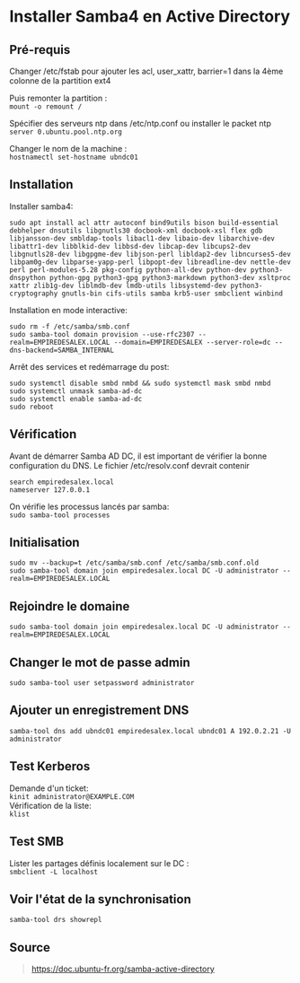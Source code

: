 # Installer Samba4 en Active Directory  

## Pré-requis ##

Changer /etc/fstab pour ajouter les acl, user_xattr, barrier=1 dans la 4ème colonne de la partition ext4  

Puis remonter la partition :  
```mount -o remount /```  

Spécifier des serveurs ntp dans /etc/ntp.conf ou installer le packet ntp  
```server 0.ubuntu.pool.ntp.org ```  

Changer le nom de la machine :  
```hostnamectl set-hostname ubndc01```  

## Installation ##  

Installer samba4:  
```
sudo apt install acl attr autoconf bind9utils bison build-essential debhelper dnsutils libgnutls30 docbook-xml docbook-xsl flex gdb libjansson-dev smbldap-tools libacl1-dev libaio-dev libarchive-dev libattr1-dev libblkid-dev libbsd-dev libcap-dev libcups2-dev libgnutls28-dev libgpgme-dev libjson-perl libldap2-dev libncurses5-dev libpam0g-dev libparse-yapp-perl libpopt-dev libreadline-dev nettle-dev perl perl-modules-5.28 pkg-config python-all-dev python-dev python3-dnspython python-gpg python3-gpg python3-markdown python3-dev xsltproc xattr zlib1g-dev liblmdb-dev lmdb-utils libsystemd-dev python3-cryptography gnutls-bin cifs-utils samba krb5-user smbclient winbind
```  
Installation en mode interactive:  

```
sudo rm -f /etc/samba/smb.conf  
sudo samba-tool domain provision --use-rfc2307 --realm=EMPIREDESALEX.LOCAL --domain=EMPIREDESALEX --server-role=dc --dns-backend=SAMBA_INTERNAL
```  

Arrêt des services et redémarrage du post:  

```
sudo systemctl disable smbd nmbd && sudo systemctl mask smbd nmbd  
sudo systemctl unmask samba-ad-dc  
sudo systemctl enable samba-ad-dc  
sudo reboot
```
## Vérification ##  
Avant de démarrer Samba AD DC, il est important de vérifier la bonne configuration du DNS.
Le fichier /etc/resolv.conf devrait contenir
```
search empiredesalex.local  
nameserver 127.0.0.1
```
On vérifie les processus lancés par samba:  
```sudo samba-tool processes```

## Initialisation ##  
```
sudo mv --backup=t /etc/samba/smb.conf /etc/samba/smb.conf.old  
sudo samba-tool domain join empiredesalex.local DC -U administrator --realm=EMPIREDESALEX.LOCAL
``` 
## Rejoindre le domaine ##  
```sudo samba-tool domain join empiredesalex.local DC -U administrator --realm=EMPIREDESALEX.LOCAL```  
## Changer le mot de passe admin ##  
```sudo samba-tool user setpassword administrator```  
## Ajouter un enregistrement DNS ##  
```samba-tool dns add ubndc01 empiredesalex.local ubndc01 A 192.0.2.21 -U administrator```  
## Test Kerberos ##  
Demande d'un ticket:  
`kinit administrator@EXAMPLE.COM`  
Vérification de la liste:  
`klist`
## Test SMB ##  
Lister les partages définis localement sur le DC :  
```smbclient -L localhost```

## Voir l'état de la synchronisation ##  
```samba-tool drs showrepl```  

## Source ##  
> https://doc.ubuntu-fr.org/samba-active-directory 
